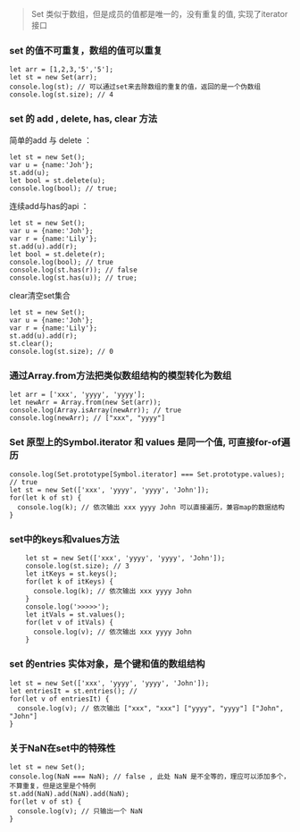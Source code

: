 > Set 类似于数组，但是成员的值都是唯一的，没有重复的值, 实现了iterator接口

### set 的值不可重复，数组的值可以重复

```
let arr = [1,2,3,'5','5'];
let st = new Set(arr);
console.log(st); // 可以通过set来去除数组的重复的值，返回的是一个伪数组
console.log(st.size); // 4
```

### set 的 add , delete, has, clear 方法

简单的add 与 delete ：

```
let st = new Set();
var u = {name:'Joh'};
st.add(u);
let bool = st.delete(u);
console.log(bool); // true;
```

连续add与has的api ：

```
let st = new Set();
var u = {name:'Joh'};
var r = {name:'Lily'};
st.add(u).add(r);
let bool = st.delete(r);
console.log(bool); // true
console.log(st.has(r)); // false
console.log(st.has(u)); // true;
```

clear清空set集合

```
let st = new Set();
var u = {name:'Joh'};
var r = {name:'Lily'};
st.add(u).add(r);
st.clear();
console.log(st.size); // 0
```

### 通过Array.from方法把类似数组结构的模型转化为数组

```
let arr = ['xxx', 'yyyy', 'yyyy'];
let newArr = Array.from(new Set(arr)); 
console.log(Array.isArray(newArr)); // true
console.log(newArr); // ["xxx", "yyyy"]
```

### Set 原型上的Symbol.iterator 和 values 是同一个值, 可直接for-of遍历

```
console.log(Set.prototype[Symbol.iterator] === Set.prototype.values); // true
let st = new Set(['xxx', 'yyyy', 'yyyy', 'John']);
for(let k of st) {
  console.log(k); // 依次输出 xxx yyyy John 可以直接遍历，兼容map的数据结构
}
```

### set中的keys和values方法

```
    let st = new Set(['xxx', 'yyyy', 'yyyy', 'John']);
    console.log(st.size); // 3
    let itKeys = st.keys();
    for(let k of itKeys) {
      console.log(k); // 依次输出 xxx yyyy John
    }
    console.log('>>>>>');
    let itVals = st.values();
    for(let v of itVals) {
      console.log(v); // 依次输出 xxx yyyy John
    }
```

### set 的entries 实体对象，是个键和值的数组结构

```
let st = new Set(['xxx', 'yyyy', 'yyyy', 'John']);
let entriesIt = st.entries(); // 
for(let v of entriesIt) {
  console.log(v); // 依次输出 ["xxx", "xxx"] ["yyyy", "yyyy"] ["John", "John"]
}
```

### 关于NaN在set中的特殊性

```
let st = new Set();
console.log(NaN === NaN); // false , 此处 NaN 是不全等的，理应可以添加多个，不算重复，但是这里是个特例
st.add(NaN).add(NaN).add(NaN);
for(let v of st) {
  console.log(v); // 只输出一个 NaN 
}
```